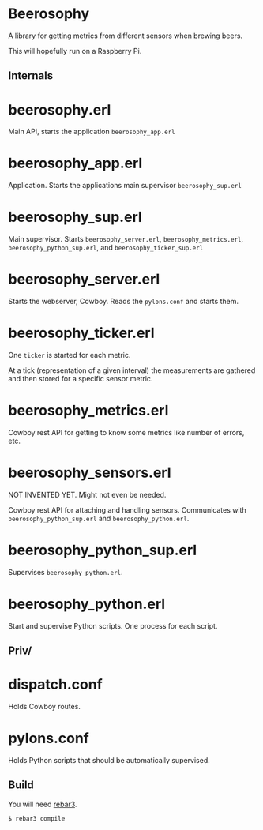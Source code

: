 Beerosophy
=====

A library for getting metrics from different sensors when brewing beers.

This will hopefully run on a Raspberry Pi.


Internals
-----

beerosophy.erl
=====

Main API, starts the application `beerosophy_app.erl`


beerosophy_app.erl
=====

Application.
Starts the applications main supervisor `beerosophy_sup.erl`


beerosophy_sup.erl
=====

Main supervisor.
Starts `beerosophy_server.erl`, `beerosophy_metrics.erl`,
`beerosophy_python_sup.erl`, and `beerosophy_ticker_sup.erl`


beerosophy_server.erl
=====

Starts the webserver, Cowboy.
Reads the `pylons.conf` and starts them.

beerosophy_ticker.erl
=====

One `ticker` is started for each metric.

At a tick (representation of a given interval) the measurements
are gathered and then stored for a specific sensor metric.


beerosophy_metrics.erl
=====

Cowboy rest API for getting to know some metrics like number of errors, etc.


beerosophy_sensors.erl
=====

NOT INVENTED YET. Might not even be needed.

Cowboy rest API for attaching and handling sensors.
Communicates with `beerosophy_python_sup.erl` and `beerosophy_python.erl`.


beerosophy_python_sup.erl
=====

Supervises `beerosophy_python.erl`.


beerosophy_python.erl
=====

Start and supervise Python scripts. One process for each script.


Priv/
-----

dispatch.conf
=====

Holds Cowboy routes.


pylons.conf
=====

Holds Python scripts that should be automatically supervised.


Build
-----

You will need [rebar3](github.com/otp/rebar3).

    $ rebar3 compile
